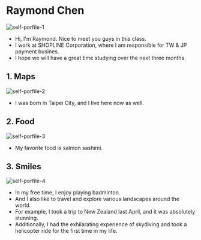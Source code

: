 # Raymond Chen
![self-porfile-1](./raymondchenselfprofile/self-porfile_me.JPG)
* Hi, I'm Raymond. Nice to meet you guys in this class.
* I work at SHOPLINE Corporation, where I am responsible for TW & JP payment busines.
* I hope we will have a great time studying over the next three months.

## 1. Maps
![self-porfile-2](./raymondchenselfprofile/self-porfile_map.png)
* I was born in Taipei City, and I live here now as well.

## 2. Food
![self-porfile-3](./raymondchenselfprofile/self-porfile_food.png)
* My favorite food is salmon sashimi.

## 3. Smiles
![self-porfile-4](./raymondchenselfprofile/self-porfile_smile.jpeg)
* In my free time, I enjoy playing badminton. 
* And I also like to travel and explore various landscapes around the world.
* For example, I took a trip to New Zealand last April, and it was absolutely stunning.
* Additionally, I had the exhilarating experience of skydiving and took a helicopter ride for the first time in my life.